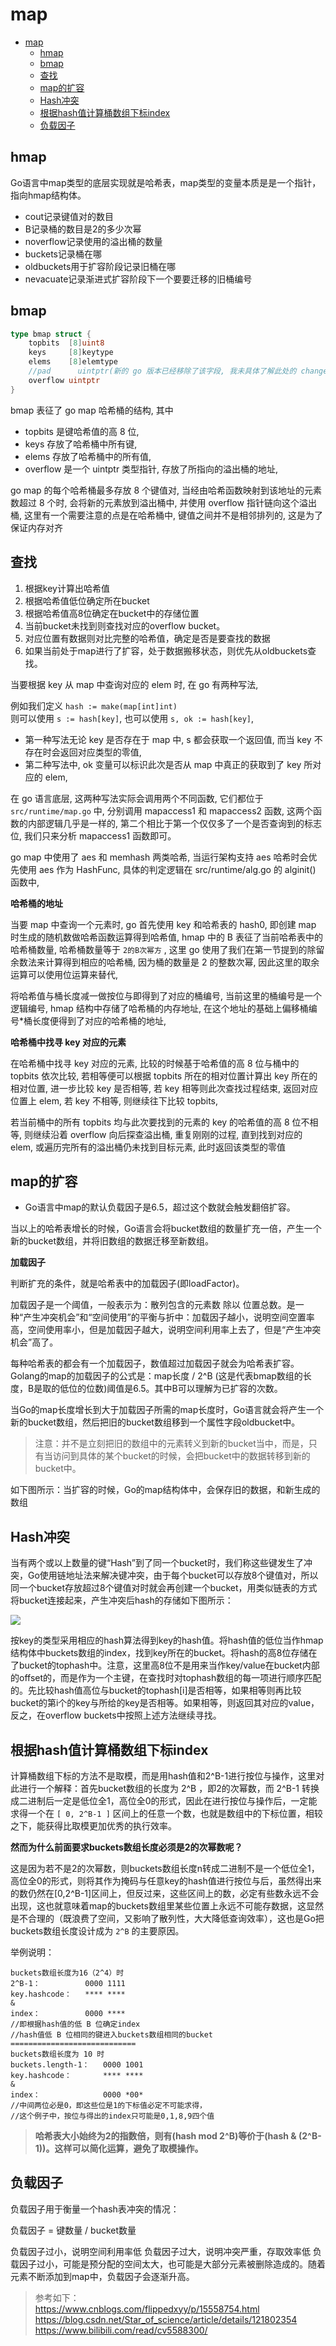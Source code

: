 # map


- [map](#map)
  - [hmap](#hmap)
  - [bmap](#bmap)
  - [查找](#查找)
  - [map的扩容](#map的扩容)
  - [Hash冲突](#hash冲突)
  - [根据hash值计算桶数组下标index](#根据hash值计算桶数组下标index)
  - [负载因子](#负载因子)


## hmap

Go语言中map类型的底层实现就是哈希表，map类型的变量本质是是一个指针，指向hmap结构体。

- cout记录键值对的数目
- B记录桶的数目是2的多少次幂
- noverflow记录使用的溢出桶的数量
- buckets记录桶在哪
- oldbuckets用于扩容阶段记录旧桶在哪
- nevacuate记录渐进式扩容阶段下一个要要迁移的旧桶编号

## bmap

``` go
type bmap struct {
    topbits  [8]uint8
    keys     [8]keytype
    elems    [8]elemtype
    //pad      uintptr(新的 go 版本已经移除了该字段, 我未具体了解此处的 change detail, 之前设置该字段是为了在 nacl/amd64p32 上的内存对齐)
    overflow uintptr
}
```

bmap 表征了 go map 哈希桶的结构, 其中 

- topbits 是键哈希值的高 8 位, 
- keys 存放了哈希桶中所有键, 
- elems 存放了哈希桶中的所有值, 
- overflow 是一个 uintptr 类型指针, 存放了所指向的溢出桶的地址, 

go map 的每个哈希桶最多存放 8 个键值对, 当经由哈希函数映射到该地址的元素数超过 8 个时, 会将新的元素放到溢出桶中, 并使用 overflow 指针链向这个溢出桶, 这里有一个需要注意的点是在哈希桶中, 键值之间并不是相邻排列的, 这是为了保证内存对齐


## 查找


1. 根据key计算出哈希值
1. 根据哈希值低位确定所在bucket
1. 根据哈希值高8位确定在bucket中的存储位置
1. 当前bucket未找到则查找对应的overflow bucket。
1. 对应位置有数据则对比完整的哈希值，确定是否是要查找的数据
2. 如果当前处于map进行了扩容，处于数据搬移状态，则优先从oldbuckets查找。


当要根据 key 从 map 中查询对应的 elem 时, 在 go 有两种写法, 

例如我们定义 `hash := make(map[int]int)`  
则可以使用 `s := hash[key]`, 也可以使用 `s, ok := hash[key]`, 

- 第一种写法无论 key 是否存在于 map 中, s 都会获取一个返回值, 而当 key 不存在时会返回对应类型的零值, 
- 第二种写法中, ok 变量可以标识此次是否从 map 中真正的获取到了 key 所对应的 elem, 

在 go 语言底层, 这两种写法实际会调用两个不同函数, 它们都位于 `src/runtime/map.go` 中, 分别调用 mapaccess1 和 mapaccess2 函数, 这两个函数的内部逻辑几乎是一样的, 第二个相比于第一个仅仅多了一个是否查询到的标志位, 我们只来分析 mapaccess1 函数即可。

go map 中使用了 aes 和 memhash 两类哈希, 当运行架构支持 aes 哈希时会优先使用 aes 作为 HashFunc, 具体的判定逻辑在 src/runtime/alg.go 的 alginit() 函数中, 


**哈希桶的地址**

当要 map 中查询一个元素时, go 首先使用 key 和哈希表的 hash0, 即创建 map 时生成的随机数做哈希函数运算得到哈希值, hmap 中的 B 表征了当前哈希表中的哈希桶数量, 哈希桶数量等于 `2的B次幂方` , 这里 go 使用了我们在第一节提到的除留余数法来计算得到相应的哈希桶, 因为桶的数量是 2 的整数次幂, 因此这里的取余运算可以使用位运算来替代, 

将哈希值与桶长度减一做按位与即得到了对应的桶编号, 当前这里的桶编号是一个逻辑编号, hmap 结构中存储了哈希桶的内存地址, 在这个地址的基础上偏移桶编号*桶长度便得到了对应的哈希桶的地址, 



**哈希桶中找寻 key 对应的元素**

在哈希桶中找寻 key 对应的元素, 比较的时候基于哈希值的高 8 位与桶中的 topbits 依次比较, 若相等便可以根据 topbits 所在的相对位置计算出 key 所在的相对位置, 进一步比较 key 是否相等, 若 key 相等则此次查找过程结束, 返回对应位置上 elem, 若 key 不相等, 则继续往下比较 topbits, 

若当前桶中的所有 topbits 均与此次要找到的元素的 key 的哈希值的高 8 位不相等, 则继续沿着 overflow 向后探查溢出桶, 重复刚刚的过程, 直到找到对应的 elem, 或遍历完所有的溢出桶仍未找到目标元素, 此时返回该类型的零值


## map的扩容

- Go语言中map的默认负载因子是6.5，超过这个数就会触发翻倍扩容。

当以上的哈希表增长的时候，Go语言会将bucket数组的数量扩充一倍，产生一个新的bucket数组，并将旧数组的数据迁移至新数组。

**加载因子**

判断扩充的条件，就是哈希表中的加载因子(即loadFactor)。

加载因子是一个阈值，一般表示为：散列包含的元素数 除以 位置总数。是一种“产生冲突机会”和“空间使用”的平衡与折中：加载因子越小，说明空间空置率高，空间使用率小，但是加载因子越大，说明空间利用率上去了，但是“产生冲突机会”高了。

每种哈希表的都会有一个加载因子，数值超过加载因子就会为哈希表扩容。
Golang的map的加载因子的公式是：map长度 / 2^B (这是代表bmap数组的长度，B是取的低位的位数)阈值是6.5。其中B可以理解为已扩容的次数。

当Go的map长度增长到大于加载因子所需的map长度时，Go语言就会将产生一个新的bucket数组，然后把旧的bucket数组移到一个属性字段oldbucket中。

> 注意：并不是立刻把旧的数组中的元素转义到新的bucket当中，而是，只有当访问到具体的某个bucket的时候，会把bucket中的数据转移到新的bucket中。

如下图所示：当扩容的时候，Go的map结构体中，会保存旧的数据，和新生成的数组


## Hash冲突

当有两个或以上数量的键“Hash”到了同一个bucket时，我们称这些键发生了冲突，Go使用链地址法来解决键冲突，由于每个bucket可以存放8个键值对，所以同一个bucket存放超过8个键值对时就会再创建一个bucket，用类似链表的方式将bucket连接起来，产生冲突后hash的存储如下图所示：

![](img/7_hash冲突后的存储结构.jpeg)


按key的类型采用相应的hash算法得到key的hash值。将hash值的低位当作hmap结构体中buckets数组的index，找到key所在的bucket。将hash的高8位存储在了bucket的tophash中。注意，这里高8位不是用来当作key/value在bucket内部的offset的，而是作为一个主键，在查找时对tophash数组的每一项进行顺序匹配的。先比较hash值高位与bucket的tophash[i]是否相等，如果相等则再比较bucket的第i个的key与所给的key是否相等。如果相等，则返回其对应的value，反之，在overflow buckets中按照上述方法继续寻找。

## 根据hash值计算桶数组下标index


计算桶数组下标的方法不是取模，而是用hash值和2^B-1进行按位与操作，这里对此进行一个解释：首先bucket数组的长度为 2^B ，即2的次幂数，而 2^B-1 转换成二进制后一定是低位全1，高位全0的形式，因此在进行按位与操作后，一定能求得一个在 `[ 0, 2^B-1 ]` 区间上的任意一个数，也就是数组中的下标位置，相较之下，能获得比取模更加优秀的执行效率。


**然而为什么前面要求buckets数组长度必须是2的次幂数呢？**

这是因为若不是2的次幂数，则buckets数组长度n转成二进制不是一个低位全1，高位全0的形式，则将其作为掩码与任意key的hash值进行按位与后，虽然得出来的数仍然在[0,2^B-1]区间上，但反过来，这些区间上的数，必定有些数永远不会出现，这也就意味着map的buckets数组里某些位置上永远不可能存数据，这显然是不合理的（既浪费了空间，又影响了散列性，大大降低查询效率），这也是Go把buckets数组长度设计成为 `2^B` 的主要原因。



举例说明：

```
buckets数组长度为16（2^4）时
2^B-1：	        0000 1111
key.hashcode：	**** ****
&
index：			0000 ****
//即根据hash值的低 B 位确定index
//hash值低 B 位相同的键进入buckets数组相同的bucket
============================
buckets数组长度为 10 时
buckets.length-1：	0000 1001
key.hashcode：	    **** ****
&
index：			    0000 *00*
//中间两位必是0，即这些位是1的下标值必定不可能求得，
//这个例子中，按位与得出的index只可能是0,1,8,9四个值
```

> **哈希表大小始终为2的指数倍，则有(hash mod 2^B)等价于(hash & (2^B-1))。这样可以简化运算，避免了取模操作。**


## 负载因子

负载因子用于衡量一个hash表冲突的情况：

负载因子 = 键数量 / bucket数量

负载因子过小，说明空间利用率低
负载因子过大，说明冲突严重，存取效率低
负载因子过小，可能是预分配的空间太大，也可能是大部分元素被删除造成的。随着元素不断添加到map中，负载因子会逐渐升高。



> 参考如下：  
> https://www.cnblogs.com/flippedxyy/p/15558754.html
> https://blog.csdn.net/Star_of_science/article/details/121802354
> https://www.bilibili.com/read/cv5588300/